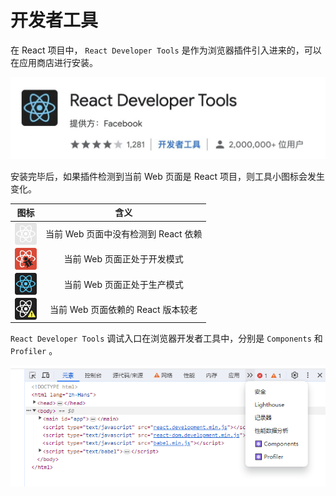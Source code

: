 # 开发者工具

在 React 项目中， `React Developer Tools` 是作为浏览器插件引入进来的，可以在应用商店进行安装。

<img src="开发者工具/React Developer Tools1.jpg" alt="React Developer Tools" />

安装完毕后，如果插件检测到当前 Web 页面是 React 项目，则工具小图标会发生变化。

|                             图标                             |                 含义                 |
| :----------------------------------------------------------: | :----------------------------------: |
| <figure style="width:35px;height:35px;margin:0 auto;"><img src="开发者工具/react-disabled.png" alt="react-disabled" width="35" /></figure> | 当前 Web 页面中没有检测到 React 依赖 |
| <figure style="width:35px;height:35px;margin:0 auto;"><img src="开发者工具/react-development.png" alt="react-disabled" width="35" /></figure> |     当前 Web 页面正处于开发模式      |
| <figure style="width:35px;height:35px;margin:0 auto;"><img src="开发者工具/react-production.png" alt="react-disabled" width="35" /></figure> |     当前 Web 页面正处于生产模式      |
| <figure style="width:35px;height:35px;margin:0 auto;"><img src="开发者工具/react-outdated.png" alt="react-disabled" width="35" /></figure> |  当前 Web 页面依赖的 React 版本较老  |

`React Developer Tools` 调试入口在浏览器开发者工具中，分别是 `Components` 和 `Profiler` 。

<img src="开发者工具/React Developer Tools2.png" alt="React Developer Tools" />
